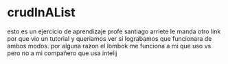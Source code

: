 # crudInAList
esto es un ejercicio de aprendizaje
profe santiago arriete le manda otro link por que vio un tutorial y queriamos ver si lograbamos que funcionara de ambos modos.
por alguna razon el lombok me funciona a mi que uso vs pero no a mi compañero que usa intelij
